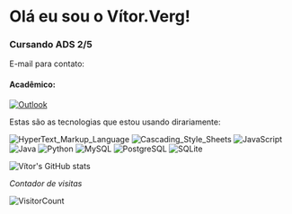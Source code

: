 
# Olá eu sou o Vítor.Verg!

### Cursando ADS 2/5

E-mail para contato:

#### Acadêmico:
[![Outlook](https://img.shields.io/badge/Microsoft_Outlook-00000F?style=for-the-badge&logo=microsoft-outlook&logoColor=white)](VITOR.SOUZA@edu.pe.senac.br)

Estas são as tecnologias que estou usando dirariamente:

![HyperText_Markup_Language](https://img.shields.io/badge/html-00000F?style=for-the-badge&logo=html5&logoColor=white)
![Cascading_Style_Sheets](https://img.shields.io/badge/css-00000F?style=for-the-badge&logo=css3&logoColor=white)
![JavaScript](https://img.shields.io/badge/JavaScript-00000F?style=for-the-badge&logo=javascript&logoColor=white)
![Java](https://img.shields.io/badge/Java-00000F?style=for-the-badge&logo=jar&logoColor=white)
![Python](https://img.shields.io/badge/python-00000F?style=for-the-badge&logo=python&logoColor=white)
![MySQL](https://img.shields.io/badge/MySQL-00000F?style=for-the-badge&logo=mysql&logoColor=white)
![PostgreSQL](https://img.shields.io/badge/PostegreSQL-00000F?style=for-the-badge&logo=postgresql&logoColor=white)
![SQLite](https://img.shields.io/badge/SQLite-00000F?style=for-the-badge&logo=sqlite&logoColor=white)

![Vítor's GitHub stats](https://github-readme-stats.vercel.app/api?username=Vitorverg97&show_icons=true&theme=dark)

*Contador de visitas*

![VisitorCount](https://profile-counter.glitch.me/{Vitorverg97}/count.svg)
